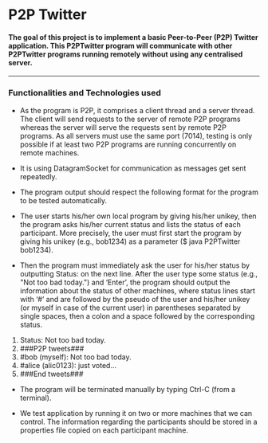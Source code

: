 # P2P Twitter
#### The goal of this project is to implement a basic Peer-to-Peer (P2P) Twitter application. This P2PTwitter program will communicate with other P2PTwitter programs running remotely without using any centralised server.

-----------------------------------------

### Functionalities and Technologies used
- As the program is P2P, it comprises a client thread and a server thread. The client will send requests to the server of remote P2P programs whereas the server will serve the requests sent by remote P2P programs. As all servers must use the same port (7014), testing is only possible if at least two P2P programs are running concurrently on remote machines.

- It is using DatagramSocket for communication as messages get sent repeatedly.

- The program output should respect the following format for the program to be tested automatically.
- The user starts his/her own local program by giving his/her unikey, then the program asks his/her current status and lists the status of each participant. More precisely, the user must first start the program by giving his unikey (e.g., bob1234) as a parameter ($ java P2PTwitter bob1234).

- Then the program must immediately ask the user for his/her status by outputting Status: on the next line. After the user type some status (e.g., "Not too bad today.") and ‘Enter’, the program should output the information about the status of other machines, where status lines start with ‘#’ and are followed by the pseudo of the user and his/her unikey (or myself in case of the current user) in parentheses separated by single spaces, then a colon and a space followed by the corresponding status.

1. Status: Not too bad today.
2. ###P2P tweets###
3. #bob (myself): Not too bad today.
4. #alice (alic0123): just voted...
5. ###End tweets###

-  The program will be terminated manually by typing Ctrl-C (from a terminal).

- We test application by running it on two or more machines that we can control. The information regarding the participants should be stored in a properties file copied on each participant machine.








